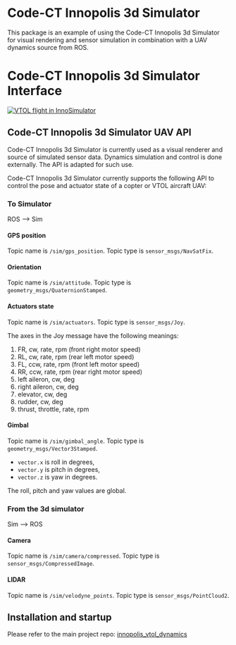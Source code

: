# Code-CT Innopolis 3d Simulator

This package is an example of using the Code-CT Innopolis 3d Simulator 
for visual rendering and sensor simulation in combination with a UAV dynamics source from ROS.

# Code-CT Innopolis 3d Simulator Interface

[![VTOL flight in InnoSimulator](img/Sim.jpg)](https://youtu.be/pXbG89qAtq0)

## Code-CT Innopolis 3d Simulator UAV API

Code-CT Innopolis 3d Simulator is currently used as a visual renderer and source of simulated sensor data. Dynamics simulation and control is done externally. The API is adapted for such use.

Code-CT Innopolis 3d Simulator currently supports the following API to control the pose and actuator state of a copter or VTOL aircraft UAV:

### To Simulator

ROS --> Sim

#### GPS position
Topic name is `/sim/gps_position`.
Topic type is `sensor_msgs/NavSatFix`.

#### Orientation
Topic name is `/sim/attitude`.
Topic type is `geometry_msgs/QuaternionStamped`.

#### Actuators state
Topic name is `/sim/actuators`.
Topic type is `sensor_msgs/Joy`.

The axes in the Joy message have the following meanings:

1. FR, cw, rate, rpm (front right motor speed)
2. RL, cw, rate, rpm (rear left motor speed)
3. FL, ccw, rate, rpm (front left motor speed)
4. RR, ccw, rate, rpm (rear right motor speed)
5. left aileron, cw, deg
6. right aileron, cw, deg
7. elevator, cw, deg
8. rudder, cw, deg
9. thrust, throttle, rate, rpm

#### Gimbal
Topic name is `/sim/gimbal_angle`.
Topic type is `geometry_msgs/Vector3Stamped`.

- `vector.x` is roll in degrees, 
- `vector.y` is pitch in degrees, 
- `vector.z` is yaw in degrees.

The roll, pitch and yaw values are global.

### From the 3d simulator

Sim --> ROS

#### Camera

Topic name is `/sim/camera/compressed`.
Topic type is `sensor_msgs/CompressedImage`.


#### LIDAR

Topic name is `/sim/velodyne_points`.
Topic type is `sensor_msgs/PointCloud2`.

## Installation and startup

Please refer to the main project repo: [innopolis_vtol_dynamics](https://github.com/RaccoonlabDev/innopolis_vtol_dynamics)